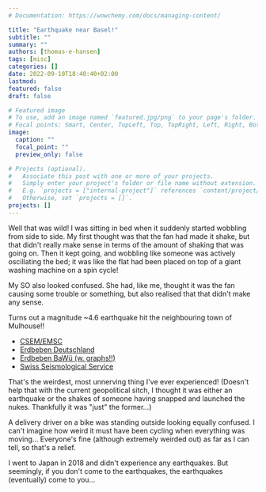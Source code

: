 ```yaml
---
# Documentation: https://wowchemy.com/docs/managing-content/

title: "Earthquake near Basel!"
subtitle: ""
summary: ""
authors: [thomas-e-hansen]
tags: [misc]
categories: []
date: 2022-09-10T18:40:40+02:00
lastmod:
featured: false
draft: false

# Featured image
# To use, add an image named `featured.jpg/png` to your page's folder.
# Focal points: Smart, Center, TopLeft, Top, TopRight, Left, Right, BottomLeft, Bottom, BottomRight.
image:
  caption: ""
  focal_point: ""
  preview_only: false

# Projects (optional).
#   Associate this post with one or more of your projects.
#   Simply enter your project's folder or file name without extension.
#   E.g. `projects = ["internal-project"]` references `content/project/deep-learning/index.md`.
#   Otherwise, set `projects = []`.
projects: []
---
```


Well that was wild! I was sitting in bed when it suddenly started wobbling from
side to side. My first thought was that the fan had made it shake, but that
didn't really make sense in terms of the amount of shaking that was going on.
Then it kept going, and wobbling like someone was actively oscillating the bed;
it was like the flat had been placed on top of a giant washing machine on a spin
cycle!

My SO also looked confused. She had, like me, thought it was the fan causing
some trouble or something, but also realised that that didn't make any sense.

Turns out a magnitude ~4.6 earthquake hit the neighbouring town of Mulhouse!!

- [CSEM/EMSC](https://nitter.42l.fr/LastQuake/status/1568633985554853889)
- [Erdbeben Deutschland](https://nitter.42l.fr/ErdbebenDE/status/1568632763921698822)
- [Erdbeben BaWü (w. graphs!!)](https://erdbeben.led-bw.de/erdbeben/220910_1557)
- [Swiss Seismological Service](http://www.seismo.ethz.ch/en/earthquakes/switzerland/eventpage.html?originId=%27c21pOmNoLmV0aHouc2VkL3NjMjBhL09yaWdpbi9OTEwuMjAyMjA5MTAxNTU4MzQuMTUzOTE2LjMzMzEw%27&date_ch=2022-09-10&time_ch=17:58&region=Mulhouse%20F&magnitude=4.7)

That's the weirdest, most unnerving thing I've ever experienced! (Doesn't help
that with the current geopolitical sitch, I thought it was either an earthquake
or the shakes of someone having snapped and launched the nukes. Thankfully it
was "just" the former...)

A delivery driver on a bike was standing outside looking equally confused. I
can't imagine how weird it must have been cycling when everything was moving...
Everyone's fine (although extremely weirded out) as far as I can tell, so that's
a relief.

I went to Japan in 2018 and didn't experience any earthquakes. But
seemingly, if you don't come to the earthquakes, the earthquakes (eventually)
come to you...

